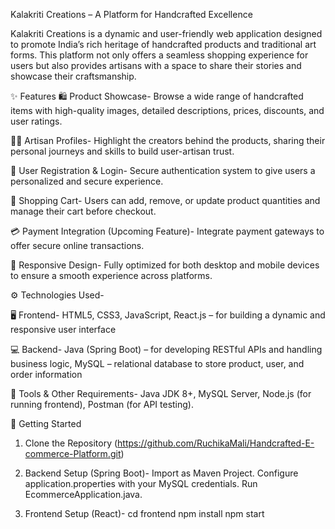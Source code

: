 Kalakriti Creations – A Platform for Handcrafted Excellence

Kalakriti Creations is a dynamic and user-friendly web application designed to promote India’s rich heritage of handcrafted products and traditional art forms. This platform not only offers a seamless shopping experience for users but also provides artisans with a space to share their stories and showcase their craftsmanship.

✨ Features
🛍️ Product Showcase-
Browse a wide range of handcrafted items with high-quality images, detailed descriptions, prices, discounts, and user ratings.

👩‍🎨 Artisan Profiles-
Highlight the creators behind the products, sharing their personal journeys and skills to build user-artisan trust.

🔐 User Registration & Login-
Secure authentication system to give users a personalized and secure experience.

🛒 Shopping Cart-
Users can add, remove, or update product quantities and manage their cart before checkout.

💳 Payment Integration (Upcoming Feature)-
Integrate payment gateways to offer secure online transactions.

📱 Responsive Design-
Fully optimized for both desktop and mobile devices to ensure a smooth experience across platforms.

⚙️ Technologies Used-

🖥 Frontend-
           HTML5, CSS3, JavaScript,
           React.js – for building a dynamic and responsive user interface

💻 Backend-
           Java (Spring Boot) – for developing RESTful APIs and handling business logic,
           MySQL – relational database to store product, user, and order information

🧰 Tools & Other Requirements-
           Java JDK 8+,
           MySQL Server,
           Node.js (for running frontend),
           Postman (for API testing).

🚀 Getting Started
1. Clone the Repository
           (https://github.com/RuchikaMali/Handcrafted-E-commerce-Platform.git)
   
3. Backend Setup (Spring Boot)-
           Import as Maven Project.
           Configure application.properties with your MySQL credentials.
           Run EcommerceApplication.java.

3. Frontend Setup (React)-
          cd frontend
          npm install
          npm start
